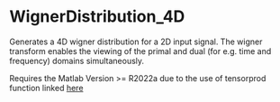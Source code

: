 # WignerDistribution_4D
 Generates a 4D wigner distribution for a 2D input signal. The wigner transform enables the viewing of the primal and dual (for e.g. time and frequency) domains simultaneously.
 
 Requires the Matlab Version >= R2022a due to the use of tensorprod function linked [here](https://www.mathworks.com/help/matlab/ref/tensorprod.html)
